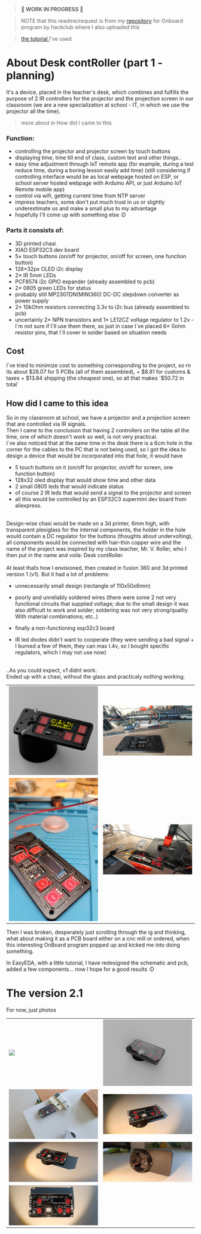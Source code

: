 > **🚧 WORK IN PROGRESS 🚧**

> NOTE that this readme/request is from my [repository](https://github.com/TechN3o/OnBoard/tree/main/projects%2FDesk%20contRoller) for Onboard program by hackclub where I also uploaded this

> [the tutorial ](https://youtu.be/utBQqcuOt9U?si=lmBRnGBFkrFfYdLz) I've used



# About Desk contRoller (part 1 - planning)

<!-- Describe your board in 2-3 sentences. What are you making? What will it do? -->
It's a device, placed in the teacher's desk, which combines and fulfills the purpose of 2 IR controllers for the projector and the projection screen in our classroom (we are a new specialization at school - IT, in which we use the projector all the time).
<br>
> more about in How did I came to this
### Function:

- controlling the projector and projector screen by touch buttons
- displaying time, time till end of class, custom text and other things..
- easy time adjustment through IoT remote app (for example, during a test reduce time, during a boring lesson easily add time) (still considering if controlling interface would be as local webpage hosted on ESP, or school server hosted webpage with Arduino API, or just Arduino IoT Remote mobile app)
- control via wifi, getting current time from NTP server
- impress teachers, some don't put much trust in us or slightly underestimate us and make a small plus to my advantage
- hopefully I'll come up with something else :D
  <br>

### Parts it consists of:
- 3D printed chasi
- XIAO ESP32C3 dev board
- 5× touch buttons (on/off for projector, on/off for screen, one function button)
- 128×32px OLED i2c display
- 2× IR 5mm LEDs
- PCF8574 i2c GPIO expander (already assembled to pcb)
- 2× 0805 green LEDs for status
- probably still MP2307DN(MINI360) DC-DC stepdown converter as power supply
- 2× 10kOhm resistors connecting 3.3v to i2c bus (already assembled to pcb)
- uncertainly 2× NPN transistors and 1× LE12CZ voltage regulator to 1.2v - I´m not sure if I´ll use them there, so just in case I´ve placed 6× 0ohm resistor pins, that I´ll cover in solder based on situation needs



<!-- How much is it going to cost? -->
## Cost
I´ve tried to minimize cost to something corresponding to the project, so rn its about $28.07 for 5 PCBs (all of them assembled), + $8.81 for customs & taxes + $13.84 shipping (the cheapest one), so all that makes `$50.72 in total`
<!-- Tell us a little bit about your design process. What were some challenges? What helped? ***Totally optional*** -->


## How did I came to this idea
<p>
So in my classroom at school, we have a projector and a projection screen that are controlled via IR
signals.<br>
Then I came to the conclusion that having 2 controllers on the table all the time, one of which doesn't
work so well, is not very practical.<br>
I´ve also noticed that at the same time in the desk there is a 6cm hole in the corner for the cables to the
PC that is not being used, so I got the idea to design a device that would be incorporated into that
hole, it would have  </p>

- 5 touch buttons on it (on/off for projector, on/off for screen, one function button)
- 128x32 oled display that would show time and other data
-  2 small 0805 leds that would indicate status
-  of course 2 IR leds that would send a signal to the
projector and screen
- all this would be controlled by an ESP32C3 supermini dev board from
aliexpress. 
<br>
Design-wise chasi would be made on a 3d printer, 6mm high, with transparent plexiglass for the internal
components, the holder in the hole would contain a DC regulator for the buttons (thoughts about undervolting), all components
would be connected with hair-thin copper wire and the name of the project was inspired by my class
teacher, Mr. V. Roller, who I then put in the name and voila: Desk contRoller.
<br><br>
At least thaťs how I envisioned, then created in fusion 360 and 3d printed version 1 (v1).
But it had a lot of problems:
<br>

  - unnecessarily small design (rectangle of 110x50x6mm)
    
  - poorly and unreliably soldered wires (there were some 2 not very functional circuits that supplied
    voltage; due to the small design it was also difficult to work and solder; soldering was not very
    strong/quality With material combinations; etc..)
  - finally a non-functioning esp32c3 board
    
  - IR led diodes didn't want to cooperate (they were sending a bad signal + I burned a few of them, they
    can max I.4v, so I bought specific regulators, which I may not use now)
<br>
 ..As you could expect, v1 didnt work. 
<br>
Ended up with a chasi, without the glass and practicaly nothing working.
<br>

<table>
  <tr>
    <td width="50%"><img src="photos/v1look.png" alt="Obrázek 1"  width="100%"></td>
    <td width="50%"><img src="photos/v1look2.jpg" alt="Obrázek 2" width="100%"></td>
  </tr>
  <tr>
    <td width="50%"><img src="photos/v1look3.jpg" alt="Obrázek 3" width="100%"></td>
    <td width="50%"><img src="photos/v1look4.jpg" alt="Obrázek 4" width="100%"></td>
  </tr>
</table>

    
<p>Then I was broken, desperately just scrolling through the ig and thinking, what about making it as a
PCB board either on a cnc mill or ordered, when this interesting OnBoard program popped up and
kicked me into doing something. 
<br>

In EasyEDA, with a little tutorial, I have redesigned the schematic and pcb, added a few components... now I hope for a good
results :D
</p>

# The version 2.1
For now, just photos
<table>
  <tr>
    <td  width="50%"><img src="photos/IMG_20240604_215652.jpg" width="100%"></td>
    <td  width="50%"><img src="photos/ContRoller2.1_2024-Jun-30_10-08-46AM-000_CustomizedView2113466326.png" width="100%"></td>
  </tr>
   <tr>
    <td  width="50%"><img src="photos/IMG_20240605_075407.jpg" width="100%"></td>
    <td  width="50%"><img src="photos/IMG_20240628_191524.jpg" width="100%"></td>
  </tr>
   <tr>
    <td  width="50%"><img src="photos/IMG_20240628_191534.jpg" width="100%"></td>
    <td  width="50%"><img src="photos/IMG_20240628_191600.jpg" width="100%"></td>
  </tr>
   <tr>
    <td  width="50%"><img src="photos/IMG_20240628_191627.jpg" width="100%"></td>
  </tr>
  

  
</table>


